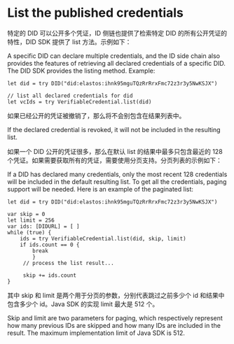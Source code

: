 # List the published credentials

特定的 DID 可以公开多个凭证，ID 侧链也提供了检索特定 DID 的所有公开凭证的特性，DID SDK 提供了 list 方法。示例如下：

A specific DID can declare multiple credentials, and the ID side chain also provides the features of retrieving all declared credentials of a specific DID. The DID SDK provides the listing method. Example:

```
let did = try DID("did:elastos:ihnk95mguTQzRrRrxFmc72z3r3y5NwKSJX")

// list all declared credentials for did
let vcIds = try VerifiableCredential.list(did)
```

如果已经公开的凭证被撤销了，那么将不会别包含在结果列表中。

If the declared credential is revoked, it will not be included in the resulting list.

如果一个 DID 公开的凭证很多，那么在默认 list 的结果中最多只包含最近的 128 个凭证。如果需要获取所有的凭证，需要使用分页支持。分页列表的示例如下：

If a DID has declared many credentials, only the most recent 128 credentials will be included in the default resulting list. To get all the credentials, paging support will be needed. Here is an example of the paginated list:

```
let did = try DID("did:elastos:ihnk95mguTQzRrRrxFmc72z3r3y5NwKSJX")

var skip = 0
let limit = 256
var ids: [DIDURL] = [ ]
while (true) {
    ids = try VerifiableCredential.list(did, skip, limit)
    if ids.count == 0 {
        break
		}
     // process the list result...

     skip += ids.count
}
```

其中 skip 和 limit 是两个用于分页的参数，分别代表跳过之前多少个 id 和结果中包含多少个 id。Java SDK 的实现 limit 最大是 512 个。

Skip and limit are two parameters for paging, which respectively represent how many previous IDs are skipped and how many IDs are included in the result. The maximum implementation limit of Java SDK is 512.

